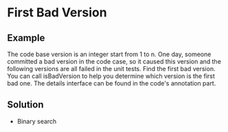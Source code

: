 # First Bad Version
## Example
The code base version is an integer start from 1 to n. One day, someone committed a bad version in the code case, so it caused this version and the following versions are all failed in the unit tests. Find the first bad version.
You can call isBadVersion to help you determine which version is the first bad one. The details interface can be found in the code's annotation part.

## Solution
- Binary search
